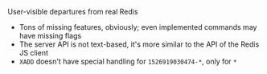User-visible departures from real Redis

- Tons of missing features, obviously; even implemented commands may have missing flags
- The server API is not text-based, it's more similar to the API of the Redis JS client
- `XADD` doesn't have special handling for `1526919030474-*`, only for `*`
